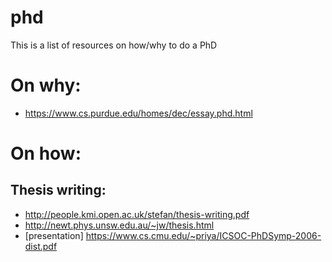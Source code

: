 # phd
This is a list of resources on how/why to do a PhD

# On why:
* https://www.cs.purdue.edu/homes/dec/essay.phd.html


# On how:
## Thesis writing:
* http://people.kmi.open.ac.uk/stefan/thesis-writing.pdf
* http://newt.phys.unsw.edu.au/~jw/thesis.html
* [presentation] https://www.cs.cmu.edu/~priya/ICSOC-PhDSymp-2006-dist.pdf

